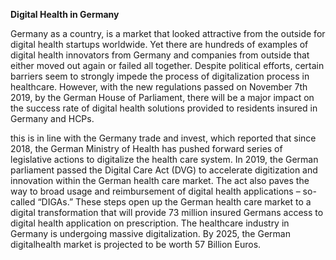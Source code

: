 **Digital Health in Germany**

Germany as a country, is a market that looked attractive from the outside for digital health startups worldwide. Yet there are hundreds of examples of digital health innovators from Germany and companies from outside that either moved out again or failed all together. Despite political efforts, certain barriers seem to strongly impede the process of digitalization process in healthcare. However, with the new regulations passed on November 7th 2019, by the German House of Parliament, there will be a major impact on the success rate of digital health solutions provided to residents insured in Germany and HCPs.

this is in line with the Germany trade and invest, which reported that since 2018, the German Ministry of Health has pushed forward series of legislative actions to digitalize the health care system. In 2019, the German parliament passed the Digital Care Act (DVG) to accelerate digitization and innovation within the German health care market. The act also paves the way to broad usage and reimbursement of digital health applications – so-called “DIGAs.” These steps open up the German health care market to a digital transformation that will provide 73 million insured Germans access to digital health application on prescription. The healthcare industry in Germany is undergoing massive digitalization. By 2025, the German digitalhealth market is projected to be worth 57 Billion Euros.

